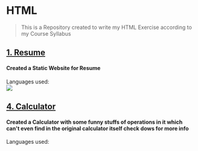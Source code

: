 # HTML
> This is a Repository created to write my HTML Exercise according to my Course Syllabus

## [1. Resume](https://my-resume-static.netlify.app/ "Visit my Profile Webpage")
<h4> Created a Static Website for Resume </h4>
  Languages used:<br>
      <img src="https://skillicons.dev/icons?i=html,css &perline = 5" />
       
## [4. Calculator](https://different-sci-calculator.netlify.app/ "Calculator")
<h4> Created a Calculator with some funny stuffs of operations in it which can't even find in the original calculator itself check dows for more info </h4>
  Languages used:<br>

